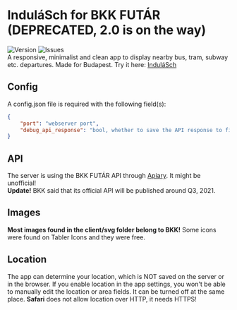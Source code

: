 # InduláSch for BKK FUTÁR (DEPRECATED, 2.0 is on the way)
![Version](https://img.shields.io/github/package-json/v/berenteb/bkk-nearby-departures?style=flat-square) ![Issues](https://img.shields.io/github/issues/berenteb/bkk-nearby-departures?style=flat-square)  
A responsive, minimalist and clean app to display nearby bus, tram, subway etc. departures. Made for Budapest.
Try it here: [InduláSch](https://indula.sch.bme.hu)
## Config
A config.json file is required with the following field(s):
```json
{
    "port": "webserver port",
    "debug_api_response": "bool, whether to save the API response to file"
}
```
## API
The server is using the BKK FUTÁR API through [Apiary](https://bkkfutar.docs.apiary.io/). It might be unofficial!  
**Update!**
BKK said that its official API will be published around Q3, 2021.
## Images
**Most images found in the client/svg folder belong to BKK!**
Some icons were found on Tabler Icons and they were free.
## Location
The app can determine your location, which is NOT saved on the server or in the browser. If you enable location in the app settings, you won't be able to manually edit the location or area fields. It can be turned off at the same place.
**Safari** does not allow location over HTTP, it needs HTTPS!
